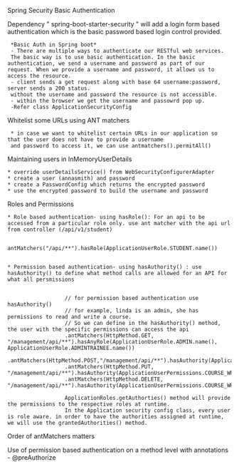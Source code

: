 Spring Security Basic Authentication
 
 Dependency " spring-boot-starter-security " will add a login form based authentication which is the basic password based login control
     provided.
     
     *Basic Auth in Spring boot*
     - There are multiple ways to authenticate our RESTful web services. 
     The basic way is to use basic authentication. In the basic authentication, we send a username and password as part of our request. When we provide a username and password, it allows us to access the resource.
     - client sends a get request along with base 64 username:password, server sends a 200 status.
     without the username and password the resource is not accessible.
     - within the browser we get the username and passowrd pop up.
     -Refer class ApplicationSecurityConfig
     
     
Whitelist some URLs using ANT matchers
     
     * in case we want to whitelist certain URLs in our application so that the user does not have to provide a username 
     and password to access it, we can use antmatchers().permitAll()
     
Maintaining users in InMemoryUserDetails
    
    * override userDetailsService() from WebSecurityConfigurerAdapter
    * create a user (annasmith) and password
    * create a PasswordConfig which returns the encrypted password
    * use the encrypted password to build the username and password
    
Roles and Permissions
    
    
    * Role based authentication- using hasRole(): For an api to be accessed from a particular role only. use ant matcher with the api url from controller (/api/v1/student)
                      
                      antMatchers("/api/**").hasRole(ApplicationUserRole.STUDENT.name())
    

    * Permission based authentication- using hasAuthority() : use hasAuthority() to define what method calls are allowed for an API for what all persmissions
    
    
                      // for permission based authentication use hasAuthority()
                      // for example, linda is an admin, she has permissions to read and write a course. 
                      // So we can define in the hasAuthority() method, the user with the specific permissions can access the api
                      .antMatchers(HttpMethod.GET, "/management/api/**").hasAnyRole(ApplicationUserRole.ADMIN.name(), ApplicationUserRole.ADMINTRAINEE.name())
                      .antMatchers(HttpMethod.POST,"/management/api/**").hasAuthority(ApplicationUserPermissions.COURSE_WRITE.name())
                      .antMatchers(HttpMethod.PUT, "/management/api/**").hasAuthority(ApplicationUserPermissions.COURSE_WRITE.name())
                      .antMatchers(HttpMethod.DELETE, "/management/api/**").hasAuthority(ApplicationUserPermissions.COURSE_WRITE.name())
                        
                      ApplicationRoles.getAuthorties() method will provide the permissions to the respective roles at runtime.
                      In the Application security config class, every user is role aware. in order to have the authorities assigned at runtime, we will use the grantedAuthorities() method. 
 
Order of antMatchers matters


Use of permission based authentication on a method level with annotations - @preAuthorize

     
     
     
     
     